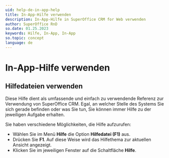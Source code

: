 ```yaml
---
uid: help-de-in-app-help
title: In-App-Hilfe verwenden
description: In-App-Hilfe in SuperOffice CRM for Web verwenden
author: SuperOffice RnD
so.date: 01.25.2023
keywords: Hilfe, In-App, In-App
so.topic: concept
language: de
---
```


# In-App-Hilfe verwenden

## Hilfedateien verwenden

Diese Hilfe dient als umfassende und einfach zu verwendende Referenz zur Verwendung von SuperOffice CRM. Egal, an welcher Stelle des Systems Sie sich gerade befinden oder was Sie tun, Sie können immer Hilfe zu der jeweiligen Aufgabe erhalten.

Sie haben verschiedene Möglichkeiten, die Hilfe aufzurufen:

* Wählen Sie im Menü **Hilfe** die Option **Hilfedatei (F1)** aus.
* Drücken Sie **F1**. Auf diese Weise wird das Hilfethema zur aktuellen Ansicht angezeigt.
* Klicken Sie im jeweiligen Fenster auf die Schaltfläche **Hilfe**.
